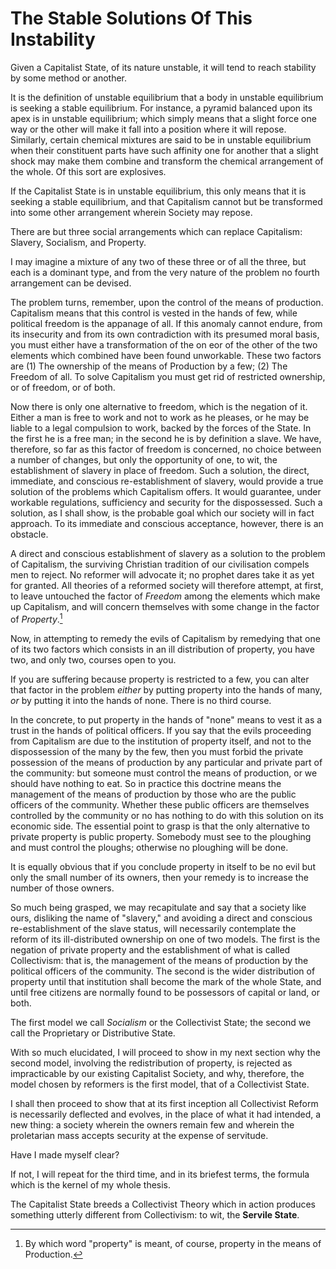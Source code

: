 # The Stable Solutions Of This Instability

Given a Capitalist State, of its nature unstable, it will tend to reach stability by some method or another.

It is the definition of unstable equilibrium that a body in unstable equilibrium is seeking a stable equilibrium. For instance, a pyramid balanced upon its apex is in unstable equilibrium; which simply means that a slight force one way or the other will make it fall into a position where it will repose. Similarly, certain chemical mixtures are said to be in unstable equilibrium when their constituent parts have such affinity one for another that a slight shock may make them combine and transform the chemical arrangement of the whole. Of this sort are explosives.

If the Capitalist State is in unstable equilibrium, this only means that it is seeking a stable equilibrium, and that Capitalism cannot but be transformed into some other arrangement wherein Society may repose.

There are but three social arrangements which can replace Capitalism: Slavery, Socialism, and Property.

I may imagine a mixture of any two of these three or of all the three, but each is a dominant type, and from the very nature of the problem no fourth arrangement can be devised.

The problem turns, remember, upon the control of the means of production. Capitalism means that this control is vested in the hands of few, while political freedom is the appanage of all. If this anomaly cannot endure, from its insecurity and from its own contradiction with its presumed moral basis, you must either have a transformation of the on eor of the other of the two elements which combined have been found unworkable. These two factors are (1) The ownership of the means of Production by a few; (2) The Freedom of all. To solve Capitalism you must get rid of restricted ownership, or of freedom, or of both.

Now there is only one alternative to freedom, which is the negation of it. Either a man is free to work and not to work as he pleases, or he may be liable to a legal compulsion to work, backed by the forces of the State. In the first he is a free man; in the second he is by definition a slave. We have, therefore, so far as this factor of freedom is concerned, no choice between a number of changes, but only the opportunity of one, to wit, the establishment of slavery in place of freedom. Such a solution, the direct, immediate, and conscious re-establishment of slavery, would provide a true solution of the problems which Capitalism offers. It would guarantee, under workable regulations, sufficiency and security for the dispossessed. Such a solution, as I shall show, is the probable goal which our society will in fact approach. To its immediate and conscious acceptance, however, there is an obstacle.

A direct and conscious establishment of slavery as a solution to the problem of Capitalism, the surviving Christian tradition of our civilisation compels men to reject. No reformer will advocate it; no prophet dares take it as yet for granted. All theories of a reformed society will therefore attempt, at first, to leave untouched the factor of *Freedom* among the elements which make up Capitalism, and will concern themselves with some change in the factor of *Property*.[^1]

[^1]: By which word "property" is meant, of course, property in the means of Production.

Now, in attempting to remedy the evils of Capitalism by remedying that one of its two factors which consists in an ill distribution of property, you have two, and only two, courses open to you.

If you are suffering because property is restricted to a few, you can alter that factor in the problem *either* by putting property into the hands of many, *or* by putting it into the hands of none. There is no third course.

In the concrete, to put property in the hands of "none" means to vest it as a trust in the hands of political officers. If you say that the evils proceeding from Capitalism are due to the institution of property itself, and not to the dispossession of the many by the few, then you must forbid the private possession of the means of production by any particular and private part of the community: but someone must control the means of production, or we should have nothing to eat. So in practice this doctrine means the management of the means of production by those who are the public officers of the community. Whether these public officers are themselves controlled by the community or no has nothing to do with this solution on its economic side. The essential point to grasp is that the only alternative to private property is public property. Somebody must see to the ploughing and must control the ploughs; otherwise no ploughing will be done.

It is equally obvious that if you conclude property in itself to be no evil but only the small number of its owners, then your remedy is to increase the number of those owners.

So much being grasped, we may recapitulate and say that a society like ours, disliking the name of "slavery," and avoiding a direct and conscious re-establishment of the slave status, will necessarily contemplate the reform of its ill-distributed ownership on one of two models. The first is the negation of private property and the establishment of what is called Collectivism: that is, the management of the means of production by the political officers of the community. The second is the wider distribution of property until that institution shall become the mark of the whole State, and until free citizens are normally found to be possessors of capital or land, or both.

The first model we call *Socialism* or the Collectivist State; the second we call the Proprietary or Distributive State.

With so much elucidated, I will proceed to show in my next section why the second model, involving the redistribution of property, is rejected as impracticable by our existing Capitalist Society, and why, therefore, the model chosen by reformers is the first model, that of a Collectivist State.

I shall then proceed to show that at its first inception all Collectivist Reform is necessarily deflected and evolves, in the place of what it had intended, a new thing: a society wherein the owners remain few and wherein the proletarian mass accepts security at the expense of servitude.

Have I made myself clear?

If not, I will repeat for the third time, and in its briefest terms, the formula which is the kernel of my whole thesis.

The Capitalist State breeds a Collectivist Theory which in action produces something utterly different from Collectivism: to wit, the **Servile State**.
